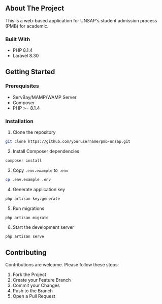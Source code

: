 ## About The Project

This is a web-based application for UNSAP's student admission process (PMB) for academic.

### Built With
* PHP 8.1.4
* Laravel 8.30

## Getting Started

### Prerequisites
* ServBay/MAMP/WAMP Server
* Composer
* PHP >= 8.1.4

### Installation
1. Clone the repository
```bash
git clone https://github.com/yourusername/pmb-unsap.git
```

2. Install Composer dependencies
```bash
composer install
```

3. Copy `.env.example` to `.env`
```bash
cp .env.example .env
```

4. Generate application key
```bash
php artisan key:generate
```

5. Run migrations
```bash
php artisan migrate
```

6. Start the development server
```bash
php artisan serve
```

## Contributing
Contributions are welcome. Please follow these steps:
1. Fork the Project
2. Create your Feature Branch
3. Commit your Changes
4. Push to the Branch
5. Open a Pull Request

